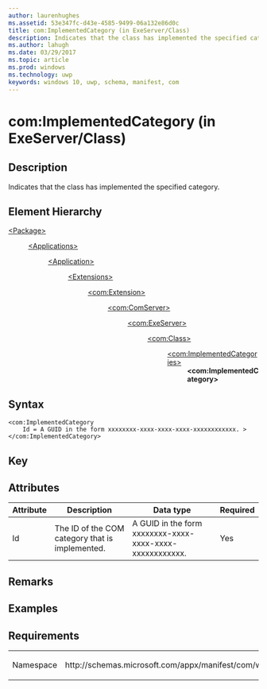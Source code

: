 ```yaml
---
author: laurenhughes
ms.assetid: 53e347fc-d43e-4585-9499-06a132e86d0c
title: com:ImplementedCategory (in ExeServer/Class)
description: Indicates that the class has implemented the specified category.
ms.author: lahugh
ms.date: 03/29/2017
ms.topic: article
ms.prod: windows
ms.technology: uwp
keywords: windows 10, uwp, schema, manifest, com
---
```


# com:ImplementedCategory (in ExeServer/Class)

## Description
Indicates that the class has implemented the specified category.

## Element Hierarchy
<dl>
<dt><a href="element-package.md">&lt;Package&gt;</a></dt>
<dd>
<dl>
<dt><a href="element-applications.md">&lt;Applications&gt;</a></dt>
<dd>
<dl>
<dt><a href="element-application.md">&lt;Application&gt;</a></dt>
<dd>
<dl>
<dt><a href="element-1-extensions.md">&lt;Extensions&gt;</a></dt>
<dd>
<dl>
<dt><a href="element-com-extension.md">&lt;com:Extension&gt;</a></dt>
<dd>
<dl>
<dt><a href="element-com-comserver.md">&lt;com:ComServer&gt;</a></dt>
<dd>
<dl>
<dt><a href="element-com-exeserver.md">&lt;com:ExeServer&gt;</a></dt>
<dd>
<dl>
<dt><a href="element-com-exeserver-class.md">&lt;com:Class&gt;</a></dt>
<dd>
<dl>
<dt><a href="element-com-exe-implementedcategories.md">&lt;com:ImplementedCategories&gt;</a></dt>
<dd><b>&lt;com:ImplementedCategory&gt;</b></dd>
</dl>
</dd>
</dl>
</dd>
</dl>
</dd>
</dl>
</dd>
</dl>
</dd>
</dl>
</dd>
</dl>
</dd>
</dl>
</dd>
</dl>



## Syntax
```syntax
<com:ImplementedCategory
    Id = A GUID in the form xxxxxxxx-xxxx-xxxx-xxxx-xxxxxxxxxxxx. >
</com:ImplementedCategory>
```

## Key

## Attributes 

| Attribute | Description | Data type | Required |
|-----------|-------------|-----------|----------|
| Id | The ID of the COM category that is implemented. | A GUID in the form xxxxxxxx-xxxx-xxxx-xxxx-xxxxxxxxxxxx. | Yes |

## Remarks

## Examples

## Requirements
<table>
<colgroup>
<col width="50%" />
<col width="50%" />
</colgroup>
<tbody>
<tr class="odd">
<td><p>Namespace</p></td>
<td><p>http://schemas.microsoft.com/appx/manifest/com/windows10</p></td>
</tr>
</tbody>
</table>